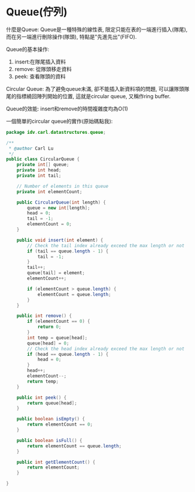 # Queue\(佇列\)

什麼是Queue: Queue是一種特殊的線性表, 限定只能在表的一端進行插入\(隊尾\), 而在另一端進行刪除操作\(隊頭\), 特點是"先進先出"\(FIFO\).

Queue的基本操作:

1. insert:在隊尾插入資料
2. remove: 從隊頭移走資料
3. peek: 查看隊頭的資料

Circular Queue: 為了避免queue未滿, 卻不能插入新資料項的問題, 可以讓隊頭隊尾的指標繞回陣列開始的位置, 這就是circular queue, 又稱作ring buffer.

Queue的效能: insert和remove的時間複雜度均為O\(1\)

一個簡單的circular queue的實作\(原始碼點我\):

```java
package idv.carl.datastructures.queue;

/**
 * @author Carl Lu
 */
public class CircularQueue {
    private int[] queue;
    private int head;
    private int tail;

    // Number of elements in this queue
    private int elementCount;

    public CircularQueue(int length) {
        queue = new int[length];
        head = 0;
        tail = -1;
        elementCount = 0;
    }

    public void insert(int element) {
        // Check the tail index already exceed the max length or not
        if (tail == queue.length - 1) {
            tail = -1;
        }
        tail++;
        queue[tail] = element;
        elementCount++;

        if (elementCount > queue.length) {
            elementCount = queue.length;
        }
    }

    public int remove() {
        if (elementCount == 0) {
            return 0;
        }
        int temp = queue[head];
        queue[head] = 0;
        // Check the head index already exceed the max length or not
        if (head == queue.length - 1) {
            head = 0;
        }
        head++;
        elementCount--;
        return temp;
    }

    public int peek() {
        return queue[head];
    }

    public boolean isEmpty() {
        return elementCount == 0;
    }

    public boolean isFull() {
        return elementCount == queue.length;
    }

    public int getElementCount() {
        return elementCount;
    }

}

```



